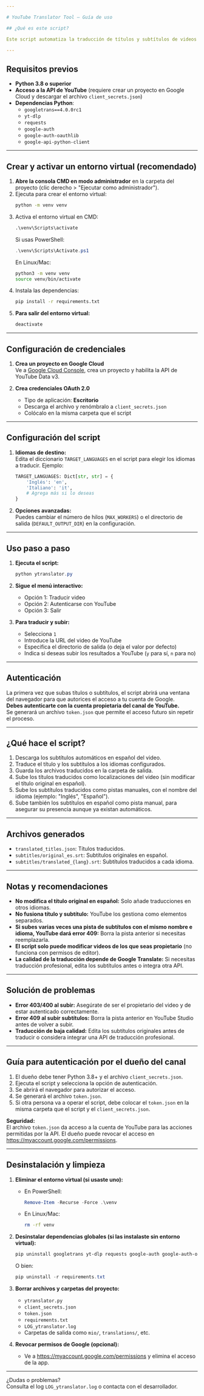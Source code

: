 ```yaml
---

# YouTube Translator Tool — Guía de uso

## ¿Qué es este script?

Este script automatiza la traducción de títulos y subtítulos de videos de YouTube **desde ESPAÑOL** a los idiomas que elijas (configurados en `TARGET_LANGUAGES` dentro del script), y permite subir tanto los títulos traducidos como los subtítulos generados manualmente a tu canal de YouTube mediante la API oficial.

---
```


## Requisitos previos

- **Python 3.8 o superior**
- **Acceso a la API de YouTube** (requiere crear un proyecto en Google Cloud y descargar el archivo `client_secrets.json`)
- **Dependencias Python**:
  - `googletrans==4.0.0rc1`
  - `yt-dlp`
  - `requests`
  - `google-auth`
  - `google-auth-oauthlib`
  - `google-api-python-client`

---

## Crear y activar un entorno virtual (recomendado)

1. **Abre la consola CMD en modo administrador** en la carpeta del proyecto (clic derecho > "Ejecutar como administrador").
2. Ejecuta para crear el entorno virtual:
   ```cmd
   python -m venv venv
   ```
3. Activa el entorno virtual en CMD:
   ```cmd
   .\venv\Scripts\activate
   ```
   Si usas PowerShell:
   ```powershell
   .\venv\Scripts\Activate.ps1
   ```
   En Linux/Mac:
   ```bash
   python3 -m venv venv
   source venv/bin/activate
   ```
4. Instala las dependencias:
   ```cmd
   pip install -r requirements.txt
   ```
5. **Para salir del entorno virtual:**
   ```cmd
   deactivate
   ```

---

## Configuración de credenciales

1. **Crea un proyecto en Google Cloud**  
   Ve a [Google Cloud Console](https://console.cloud.google.com/), crea un proyecto y habilita la API de YouTube Data v3.

2. **Crea credenciales OAuth 2.0**  
   - Tipo de aplicación: **Escritorio**
   - Descarga el archivo y renómbralo a `client_secrets.json`
   - Colócalo en la misma carpeta que el script

---

## Configuración del script

1. **Idiomas de destino:**  
   Edita el diccionario `TARGET_LANGUAGES` en el script para elegir los idiomas a traducir. Ejemplo:

   ```python
   TARGET_LANGUAGES: Dict[str, str] = {
       'Inglés': 'en',
       'Italiano': 'it',
       # Agrega más si lo deseas
   }
   ```

2. **Opciones avanzadas:**  
   Puedes cambiar el número de hilos (`MAX_WORKERS`) o el directorio de salida (`DEFAULT_OUTPUT_DIR`) en la configuración.

---

## Uso paso a paso

1. **Ejecuta el script:**

   ```powershell
   python ytranslator.py
   ```

2. **Sigue el menú interactivo:**
   - Opción 1: Traducir video
   - Opción 2: Autenticarse con YouTube
   - Opción 3: Salir

3. **Para traducir y subir:**
   - Selecciona `1`
   - Introduce la URL del video de YouTube
   - Especifica el directorio de salida (o deja el valor por defecto)
   - Indica si deseas subir los resultados a YouTube (`y` para sí, `n` para no)

---

## Autenticación

La primera vez que subas títulos o subtítulos, el script abrirá una ventana del navegador para que autorices el acceso a tu cuenta de Google.  
**Debes autenticarte con la cuenta propietaria del canal de YouTube.**  
Se generará un archivo `token.json` que permite el acceso futuro sin repetir el proceso.

---

## ¿Qué hace el script?

1. Descarga los subtítulos automáticos en español del video.
2. Traduce el título y los subtítulos a los idiomas configurados.
3. Guarda los archivos traducidos en la carpeta de salida.
4. Sube los títulos traducidos como localizaciones del video (sin modificar el título original en español).
5. Sube los subtítulos traducidos como pistas manuales, con el nombre del idioma (ejemplo: "Inglés", "Español").
6. Sube también los subtítulos en español como pista manual, para asegurar su presencia aunque ya existan automáticos.

---

## Archivos generados

- `translated_titles.json`: Títulos traducidos.
- `subtitles/original_es.srt`: Subtítulos originales en español.
- `subtitles/translated_{lang}.srt`: Subtítulos traducidos a cada idioma.

---

## Notas y recomendaciones

- **No modifica el título original en español:** Solo añade traducciones en otros idiomas.
- **No fusiona título y subtítulo:** YouTube los gestiona como elementos separados.
- **Si subes varias veces una pista de subtítulos con el mismo nombre e idioma, YouTube dará error 409:** Borra la pista anterior si necesitas reemplazarla.
- **El script solo puede modificar videos de los que seas propietario** (no funciona con permisos de editor).
- **La calidad de la traducción depende de Google Translate:** Si necesitas traducción profesional, edita los subtítulos antes o integra otra API.

---

## Solución de problemas

- **Error 403/400 al subir:** Asegúrate de ser el propietario del video y de estar autenticado correctamente.
- **Error 409 al subir subtítulos:** Borra la pista anterior en YouTube Studio antes de volver a subir.
- **Traducción de baja calidad:** Edita los subtítulos originales antes de traducir o considera integrar una API de traducción profesional.

---

## Guía para autenticación por el dueño del canal

1. El dueño debe tener Python 3.8+ y el archivo `client_secrets.json`.
2. Ejecuta el script y selecciona la opción de autenticación.
3. Se abrirá el navegador para autorizar el acceso.
4. Se generará el archivo `token.json`.
5. Si otra persona va a operar el script, debe colocar el `token.json` en la misma carpeta que el script y el `client_secrets.json`.

**Seguridad:**  
El archivo `token.json` da acceso a la cuenta de YouTube para las acciones permitidas por la API. El dueño puede revocar el acceso en https://myaccount.google.com/permissions.

---

## Desinstalación y limpieza

1. **Eliminar el entorno virtual (si usaste uno):**
   - En PowerShell:
     ```powershell
     Remove-Item -Recurse -Force .\venv
     ```
   - En Linux/Mac:
     ```bash
     rm -rf venv
     ```

2. **Desinstalar dependencias globales (si las instalaste sin entorno virtual):**
   ```powershell
   pip uninstall googletrans yt-dlp requests google-auth google-auth-oauthlib google-api-python-client
   ```
   O bien:
   ```powershell
   pip uninstall -r requirements.txt
   ```

3. **Borrar archivos y carpetas del proyecto:**
   - `ytranslator.py`
   - `client_secrets.json`
   - `token.json`
   - `requirements.txt`
   - `LOG_ytranslator.log`
   - Carpetas de salida como `mio/`, `translations/`, etc.

4. **Revocar permisos de Google (opcional):**
   - Ve a https://myaccount.google.com/permissions y elimina el acceso de la app.

---

¿Dudas o problemas?  
Consulta el log `LOG_ytranslator.log` o contacta con el desarrollador.
